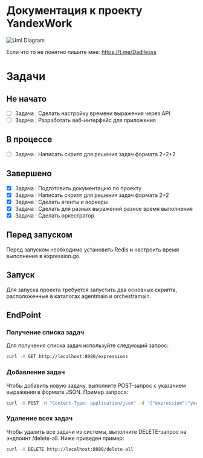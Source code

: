 # Документация к проекту YandexWork
![Uml Diagram](https://github.com/dadilll/YandexWork/assets/147308879/5fa19a2c-3206-4b22-b5ba-988ce6368eef)



Если что то не понятно пишите мне: https://t.me/Dadilesss

# Задачи
## Не начато

- [ ] Задача : Сделать настройку времени выражения через API
- [ ] Задача : Разработать веб-интерфейс для приложения

## В процессе

- [ ] Задача : Написать скрипт для решения задач формата 2+2+2 

## Завершено

- [x] Задача : Подготовить документацию по проекту
- [x] Задача : Написать скрипт для решения задач формата 2+2
- [x] Задача : Сделать агенты и воркеры
- [x] Задача : Сделать для разных выражений разное время выполнения
- [x] Задача : Сделать оркестратор

## Перед запуском
Перед запуском необходимо установить Redis и настроить время выполнения в expression.go.

## Запуск 

Для запуска проекта требуется запустить два основных скрипта, расположенные в каталогах agentmain и orchestramain.

## EndPoint

### Получение списка задач
Для получения списка задач используйте следующий запрос:

```bash
curl -X GET http://localhost:8080/expressions 
```

### Добавление задач
Чтобы добавить новую задачу, выполните POST-запрос с указанием выражения в формате JSON. Пример запроса:

```bash
curl -X POST -H "Content-Type: application/json" -d '{"expression":"your_expression_here"}' http://localhost:8080/add
```

### Удаление всех задач
Чтобы удалить все задачи из системы, выполните DELETE-запрос на эндпоинт /delete-all. Ниже приведен пример:

```bash
curl -X DELETE http://localhost:8080/delete-all
```
